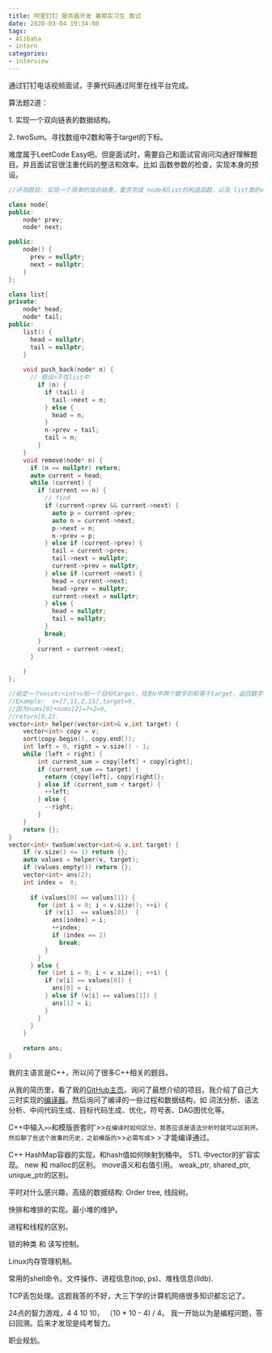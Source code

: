 ```yaml
---
title: 阿里钉钉 服务器开发 暑期实习生 面试
date: 2020-03-04 19:34:08
tags:
- Alibaba
- intern
categories:
- interview
---
```


通过钉钉电话视频面试，手撕代码通过阿里在线平台完成。

算法题2道：

1\. 实现一个双向链表的数据结构。

2\. twoSum。寻找数组中2数和等于target的下标。

难度属于LeetCode Easy吧。但是面试时，需要自己和面试官询问沟通好理解题目。并且面试官很注重代码的整洁和效率。比如 函数参数的检查，实现本身的预设。

```cpp
//评测题目: 实现一个简单的双向链表，要求完成 node和list的构造函数，以及 list类的void push_back(node*), void remove(node*) 方法

class node{
public:
	node* prev;
	node* next;

public:
    node() {
      prev = nullptr;
      next = nullptr;
    }
};

class list{
private:
	node* head;
	node* tail;
public:
	list() {
      head = nullptr;
      tail = nullptr;
    }
	
	void push_back(node* n) {
      // 假设n不在list中
    	if (n) {
          if (tail) {
          	tail->next = n;
          } else {
            head = n;
          }
          n->prev = tail;
          tail = n;
        }
    }
	void remove(node* n) {
      if (n == nullptr) return;
      auto current = head;
      while (current) {
        if (current == n) {
          // find
          if (current->prev && current->next) {
            auto p = current->prev;
            auto n = current->next;
            p->next = n;
            n->prev = p;
          } else if (current->prev) {
            tail = current->prev;
            tail->next = nullptr;
            current->prev = nullptr;
          } else if (current->next) {
            head = current->next;
            head->prev = nullptr;
            current->next = nullptr;
          } else {
            head = nullptr;
            tail = nullptr;
          }
          break;
        }
        current = current->next;
      }
      
    }
};

//给定一个vecotr<int>v和一个目标target，找到v中两个数字的和等于target，返回数字在原数组中的下标（多个解的返回任意一个即可），无解返回空vector。
//Example:  v=[7,11,2,15],target=9,
//因为nums[0]+nums[2]=7+2=9, 
//return[0,2].
vector<int> helper(vector<int>& v,int target) {
	vector<int> copy = v;
    sort(copy.begin(), copy.end());
    int left = 0, right = v.size() - 1;
    while (left < right) {
        int current_sum = copy[left] + copy[right];
    	if (current_sum == target) {
          return {copy[left], copy[right]};
        } else if (current_sum < target) {
          ++left;
        } else {
          --right;
        }
    }
    return {};
}
vector<int> twoSum(vector<int>& v,int target) {
    if (v.size() <= 1) return {};
	auto values = helper(v, target);
  	if (values.empty()) return {};
    vector<int> ans(2);
    int index =  0;
  	
      if (values[0] == values[1]) {
        for (int i = 0; i < v.size(); ++i) {
          if (v[i]  == values[0])  {
            ans[index] = i;
            ++index;
            if (index == 2)
              break;
          }
        }
      } else {
        for (int i = 0; i < v.size(); ++i) {
          if (v[i] == values[0]) {
            ans[0] = i;
          } else if (v[i] == values[1]) {
            ans[1] = i;
          }
        }
      }
    }
  
    return ans;
}
```

我的主语言是C++，所以问了很多C++相关的题目。

从我的简历里，看了我的[GitHub主页](https://github.com/YoungForest)。询问了最想介绍的项目。我介绍了自己大三时实现的[编译器](https://github.com/YoungForest/C0Compiler)。然后询问了编译的一些过程和数据结构，如 词法分析、语法分析、中间代码生成、目标代码生成、优化，符号表、DAG图优化等。

C++中输入`>>`和模版嵌套时'>>`在编译时如何区分。我答应该是语法分析时就可以区别开。然后聊了些这个故事的历史，之前模版的`>>`必需写成`> >`才能编译通过。

C++ HashMap容器的实现，和hash值如何映射到桶中。
STL 中vector的扩容实现。
new 和 malloc的区别。
move语义和右值引用。
weak_ptr, shared_ptr, unique_ptr的区别。

平时对什么感兴趣，高级的数据结构:
Order tree, 线段树。

快排和堆排的实现。最小堆的维护。

进程和线程的区别。

锁的种类 和 读写控制。

Linux内存管理机制。

常用的shell命令。文件操作、进程信息(top, ps)、堆栈信息(lldb).

TCP丢包处理。这题我答的不好，大三下学的计算机网络很多知识都忘记了。

24点的智力游戏，4 4 10 10， （10 * 10 - 4) / 4。
我一开始以为是编程问题，答曰回溯。后来才发现是纯考智力。

职业规划。
